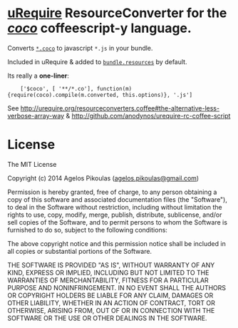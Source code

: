 # [uRequire](http://urequire.org) ResourceConverter for the [*coco*](https://github.com/satyr/coco) coffeescript-y language.

Converts [`*.coco`](https://github.com/satyr/coco) to javascript `*.js` in your bundle.

Included in uRequire & added to [`bundle.resources`](http://urequire.org/masterdefaultsconfig.coffee#bundle.resources) by default.

Its really a **one-liner**:

```
    ['$coco', [ '**/*.co'], function(m){require(coco).compile(m.converted, this.options)}, '.js']
```

See http://urequire.org/resourceconverters.coffee#the-alternative-less-verbose-array-way & http://github.com/anodynos/urequire-rc-coffee-script

# License

The MIT License

Copyright (c) 2014 Agelos Pikoulas (agelos.pikoulas@gmail.com)

Permission is hereby granted, free of charge, to any person
obtaining a copy of this software and associated documentation
files (the "Software"), to deal in the Software without
restriction, including without limitation the rights to use,
copy, modify, merge, publish, distribute, sublicense, and/or sell
copies of the Software, and to permit persons to whom the
Software is furnished to do so, subject to the following
conditions:

The above copyright notice and this permission notice shall be
included in all copies or substantial portions of the Software.

THE SOFTWARE IS PROVIDED "AS IS", WITHOUT WARRANTY OF ANY KIND,
EXPRESS OR IMPLIED, INCLUDING BUT NOT LIMITED TO THE WARRANTIES
OF MERCHANTABILITY, FITNESS FOR A PARTICULAR PURPOSE AND
NONINFRINGEMENT. IN NO EVENT SHALL THE AUTHORS OR COPYRIGHT
HOLDERS BE LIABLE FOR ANY CLAIM, DAMAGES OR OTHER LIABILITY,
WHETHER IN AN ACTION OF CONTRACT, TORT OR OTHERWISE, ARISING
FROM, OUT OF OR IN CONNECTION WITH THE SOFTWARE OR THE USE OR
OTHER DEALINGS IN THE SOFTWARE.

